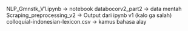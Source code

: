 NLP_Gmnstk_V1.ipynb -> notebook
databocorv2_part2 -> data mentah
Scraping_preprocessing_v2 -> Output dari ipynb v1 (kalo ga salah)
colloquial-indonesian-lexicon.csv -> kamus bahasa alay
